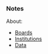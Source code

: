 <br>

### Notes

About:

* [Boards](https://www.opendata.nhs.scot/dataset/geography-codes-and-labels/resource/652ff726-e676-4a20-abda-435b98dd7bdc)
* [Institutions](https://www.opendata.nhs.scot/dataset/hospital-codes/resource/c698f450-eeed-41a0-88f7-c1e40a568acc)
* [Data](https://www.opendata.nhs.scot/dataset/weekly-accident-and-emergency-activity-and-waiting-times)

<br>
<br>

<br>
<br>

<br>
<br>

<br>
<br>
